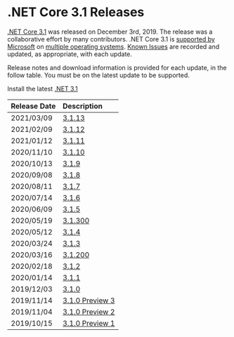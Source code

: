 # .NET Core 3.1 Releases

[.NET Core 3.1](https://devblogs.microsoft.com/dotnet/announcing-net-core-3-1/) was released on December 3rd, 2019. The release was a collaborative effort by many contributors. .NET Core 3.1 is [supported by Microsoft](../../microsoft-support.md) on [multiple operating systems](3.1-supported-os.md). [Known Issues](3.1-known-issues.md) are recorded and updated, as appropriate, with each update.

Release notes and download information is provided for each update, in the follow table. You must be on the latest update to be supported.

Install the latest [.NET 3.1](https://dotnet.microsoft.com/download/dotnet/3.1)

| Release Date | Description | 
| :-- | :-- | 
| 2021/03/09 | [3.1.13](./3.1.13/3.1.13.md) | 
| 2021/02/09 | [3.1.12](./3.1.12/3.1.12.md) | 
| 2021/01/12 | [3.1.11](./3.1.11/3.1.11.md) | 
| 2020/11/10 | [3.1.10](./3.1.10/3.1.10.md) | 
| 2020/10/13 | [3.1.9](./3.1.9/3.1.9.md) | 
| 2020/09/08 | [3.1.8](./3.1.8/3.1.8.md) | 
| 2020/08/11 | [3.1.7](./3.1.7/3.1.7.md) | 
| 2020/07/14 | [3.1.6](./3.1.6/3.1.6.md) | 
| 2020/06/09 | [3.1.5](./3.1.5/3.1.5.md) | 
| 2020/05/19 | [3.1.300](./3.1.4/3.1.300-sdk.md) | 
| 2020/05/12 | [3.1.4](./3.1.4/3.1.4.md) | 
| 2020/03/24 | [3.1.3](./3.1.3/3.1.3.md) | 
| 2020/03/16 | [3.1.200](./3.1.2/3.1.200-sdk.md) | 
| 2020/02/18 | [3.1.2](./3.1.2/3.1.2.md) | 
| 2020/01/14 | [3.1.1](./3.1.1/3.1.1.md) | 
| 2019/12/03 | [3.1.0](./3.1.0/3.1.0.md) | 
| 2019/11/14 | [3.1.0 Preview 3](./preview/3.1.0-preview3.md) | 
| 2019/11/04 | [3.1.0 Preview 2](./preview/3.1.0-preview2.md) | 
| 2019/10/15 | [3.1.0 Preview 1](./preview/3.1.0-preview1.md) | 
